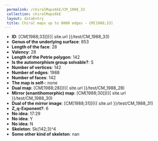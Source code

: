 ```yaml
--- 
 permalink: /chiralMaps6kE/CM_1988_33 
 collection: chiralMaps6kE
 layout: dataEntry
 title: Chiral maps up to 6000 edges - CM[1988;33]
---
```


- **ID**: [CM[1988;33]]({{ site.url }}/test/CM_1988_33)
- **Genus of the underlying surface**: 853
- **Length of the face**: 28
- **Valency**: 28
- **Length of the Petrie polygon**: 142
- **Is the automorphism group solvable?**: S
- **Number of vertices**: 142
- **Number of edges**: 1988
- **Number of faces**: 142
- **The map is self-**: none
- **Dual map**: [CM[1988;28]]({{ site.url }}/test/CM_1988_28)
- **Mirror (enantihomorphic) map**: [CM[1988;30]]({{ site.url }}/test/CM_1988_30)
- **Dual of the mirror image**: [CM[1988;31]]({{ site.url }}/test/CM_1988_31)
- **Z_q-Exponent?**: 6
- **No idea**:  17:29
- **No idea**: Y
- **No idea**: N
- **Skeleton**: Sk(142;3)^4
- **Some other kind of skeleton**: nan
